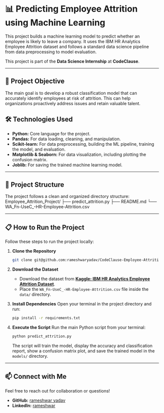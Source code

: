 # 📊 Predicting Employee Attrition using Machine Learning

This project builds a machine learning model to predict whether an employee is likely to leave a company. It uses the IBM HR Analytics Employee Attrition dataset and follows a standard data science pipeline from data preprocessing to model evaluation.

This project is part of the **Data Science Internship** at **CodeClause**.

---

## 🚀 Project Objective

The main goal is to develop a robust classification model that can accurately identify employees at risk of attrition. This can help organizations proactively address issues and retain valuable talent.

## 🛠️ Technologies Used

-   **Python:** Core language for the project.
-   **Pandas:** For data loading, cleaning, and manipulation.
-   **Scikit-learn:** For data preprocessing, building the ML pipeline, training the model, and evaluation.
-   **Matplotlib & Seaborn:** For data visualization, including plotting the confusion matrix.
-   **Joblib:** For saving the trained machine learning model.

---

## 📂 Project Structure

The project follows a clean and organized directory structure:
Employee_Attrition_Project/
├── predict_attrition.py
├── README.md
└── WA_Fn-UseC_-HR-Employee-Attrition.csv

---

## 📋 How to Run the Project

Follow these steps to run the project locally:

1.  **Clone the Repository**
    ```bash
    git clone git@github.com:rameshwaryadav/CodeClause-Employee-Attrition-Prediction.git
    
    ```

2.  **Download the Dataset**
    -   Download the dataset from **[Kaggle: IBM HR Analytics Employee Attrition Dataset](https://www.kaggle.com/datasets/pavansubhasht/ibm-hr-analytics-attrition-dataset)**.
    -   Place the `WA_Fn-UseC_-HR-Employee-Attrition.csv` file inside the `data/` directory.

3.  **Install Dependencies**
    Open your terminal in the project directory and run:
    ```bash
    pip install -r requirements.txt
    ```

4.  **Execute the Script**
    Run the main Python script from your terminal:
    ```bash
    python predict_attrition.py
    ```
    The script will train the model, display the accuracy and classification report, show a confusion matrix plot, and save the trained model in the `models/` directory.

---

## 📫 Connect with Me

Feel free to reach out for collaboration or questions!

-   **GitHub:** [rameshwar yadav](https://github.com/rameshwaryadav)
-   **LinkedIn:** [rameshwar](https://www.linkedin.com/in/rameshwar01)

